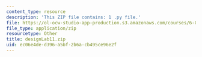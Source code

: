 ```yaml
---
content_type: resource
description: 'This ZIP file contains: 1 .py file.'
file: https://ol-ocw-studio-app-production.s3.amazonaws.com/courses/6-01sc-introduction-to-electrical-engineering-and-computer-science-i-spring-2011/ec06e4ded396a5bf2b6acb495ce96e2f_designLab11.zip
file_type: application/zip
resourcetype: Other
title: designLab11.zip
uid: ec06e4de-d396-a5bf-2b6a-cb495ce96e2f
---
```

